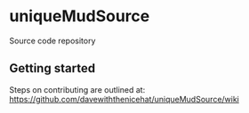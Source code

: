 # uniqueMudSource
Source code repository

## Getting started
Steps on contributing are outlined at: https://github.com/davewiththenicehat/uniqueMudSource/wiki<br>
